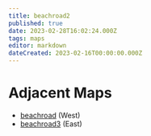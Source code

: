 ```yaml
---
title: beachroad2
published: true
date: 2023-02-28T16:02:24.000Z
tags: maps
editor: markdown
dateCreated: 2023-02-16T00:00:00.000Z
---
```



# Adjacent Maps
 * [beachroad](/maps/beachroad) (West)
 * [beachroad3](/maps/beachroad3) (East)
